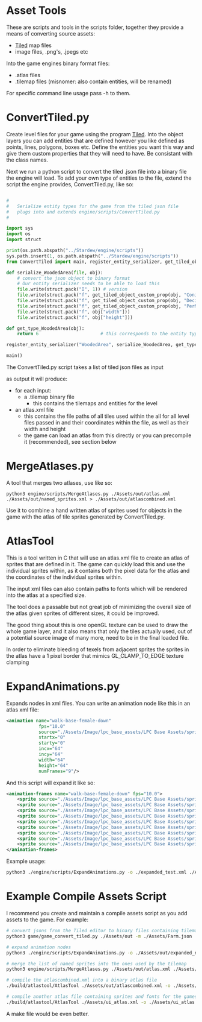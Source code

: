 # Asset Tools

These are scripts and tools in the scripts folder, together they provide a means of converting source assets:
- [Tiled](https://www.mapeditor.org/) map files
- image files, .png's, .jpegs etc

Into the game engines binary format files:
- .atlas files
- .tilemap files (misnomer: also contain entities, will be renamed)

For specific command line usage pass -h to them.

# ConvertTiled.py

Create level files for your game using the program [Tiled](https://www.mapeditor.org/). Into the object layers you can add entities that are defined however you like defined as points, lines, polygons, boxes etc. Define the entities you want this way and give them custom properties that they will need to have. Be consistant with the class names. 

Next we run a python script to convert the tiled .json file into a binary file the engine will load. To add your own type of entities to the file, extend the script the engine provides, ConvertTiled.py, like so:

```python

#
#   Serialize entity types for the game from the tiled json file
#   plugs into and extends engine/scripts/ConvertTiled.py
#

import sys
import os
import struct

print(os.path.abspath("../Stardew/engine/scripts"))
sys.path.insert(1, os.path.abspath("../Stardew/engine/scripts"))  
from ConvertTiled import main, register_entity_serializer, get_tiled_object_custom_prop

def serialize_WoodedArea(file, obj):
    # convert the json object to binary format
    # Our entity serializer needs to be able to load this 
    file.write(struct.pack("I", 1)) # version
    file.write(struct.pack("f", get_tiled_object_custom_prop(obj, "ConiferousPercentage")["value"]))
    file.write(struct.pack("f", get_tiled_object_custom_prop(obj, "DeciduousPercentage")["value"]))
    file.write(struct.pack("f", get_tiled_object_custom_prop(obj, "PerMeterDensity")["value"]))
    file.write(struct.pack("f", obj["width"]))
    file.write(struct.pack("f", obj["height"]))

def get_type_WoodedArea(obj):
    return 6                       # this corresponds to the entity type we used when we called Et2D_RegisterEntityType

register_entity_serializer("WoodedArea", serialize_WoodedArea, get_type_WoodedArea, False) # each 

main()

```

The ConvertTiled.py script takes a list of tiled json files as input

as output it will produce:
- for each input:
    - a .tilemap binary file
        - this contains the tilemaps and entities for the level
- an atlas.xml file
    - this contains the file paths of all tiles used within the all for all level files passed in and their coordinates within the file, as well as their width and height
    - the game can load an atlas from this directly or you can precompile it (recommended), see section below

# MergeAtlases.py

A tool that merges two atlases, use like so:

```shell
python3 engine/scripts/MergeAtlases.py ./Assets/out/atlas.xml ./Assets/out/named_sprites.xml > ./Assets/out/atlascombined.xml
```

Use it to combine a hand written atlas of sprites used for objects in the game with the atlas of tile sprites generated by ConvertTiled.py.

# AtlasTool

This is a tool written in C that will use an atlas.xml file to create an atlas of sprites that are defined in it. The game can quickly load this and use the individual sprites within, as it contains both the pixel data for the atlas and the coordinates of the individual sprites within.

The input xml files can also contain paths to fonts which will be rendered into the atlas at a specified size.

The tool does a passable but not great job of minimizing the overall size of the atlas given sprites of different sizes, it could be improved.

The good thing about this is one openGL texture can be used to draw the whole game layer, and it also means that only the tiles actually used, out of a potential source image of many more, need to be in the final loaded file.

In order to eliminate bleeding of texels from adjacent sprites the sprites in the atlas have a 1 pixel border that mimics GL_CLAMP_TO_EDGE texture clamping

# ExpandAnimations.py

Expands </animation> nodes in xml files. You can write an animation node like this in an atlas xml file:

```xml
<animation name="walk-base-female-down"
            fps="10.0"
            source="./Assets/Image/lpc_base_assets/LPC Base Assets/sprites/people/female_walkcycle.png"
            startx="0"
            starty="0"
            incx="64"
            incy="64"
            width="64"
            height="64"
            numFrames="9"/>
```

And this script will expand it like so:

```xml
<animation-frames name="walk-base-female-down" fps="10.0">
    <sprite source="./Assets/Image/lpc_base_assets/LPC Base Assets/sprites/people/female_walkcycle.png" top="128" left="0" width="64" height="64" name="walk-base-female-down0" />
    <sprite source="./Assets/Image/lpc_base_assets/LPC Base Assets/sprites/people/female_walkcycle.png" top="128" left="64" width="64" height="64" name="walk-base-female-down1" />
    <sprite source="./Assets/Image/lpc_base_assets/LPC Base Assets/sprites/people/female_walkcycle.png" top="128" left="128" width="64" height="64" name="walk-base-female-down2" />
    <sprite source="./Assets/Image/lpc_base_assets/LPC Base Assets/sprites/people/female_walkcycle.png" top="128" left="192" width="64" height="64" name="walk-base-female-down3" />
    <sprite source="./Assets/Image/lpc_base_assets/LPC Base Assets/sprites/people/female_walkcycle.png" top="128" left="256" width="64" height="64" name="walk-base-female-down4" />
    <sprite source="./Assets/Image/lpc_base_assets/LPC Base Assets/sprites/people/female_walkcycle.png" top="128" left="320" width="64" height="64" name="walk-base-female-down5" />
    <sprite source="./Assets/Image/lpc_base_assets/LPC Base Assets/sprites/people/female_walkcycle.png" top="128" left="384" width="64" height="64" name="walk-base-female-down6" />
    <sprite source="./Assets/Image/lpc_base_assets/LPC Base Assets/sprites/people/female_walkcycle.png" top="128" left="448" width="64" height="64" name="walk-base-female-down7" />
    <sprite source="./Assets/Image/lpc_base_assets/LPC Base Assets/sprites/people/female_walkcycle.png" top="128" left="512" width="64" height="64" name="walk-base-female-down8" />
</animation-frames>
```

Example usage:

```bash
python3 ./engine/scripts/ExpandAnimations.py -o ./expanded_test.xml ./Assets/out/named_sprites.xml
```

# Example Compile Assets Script

I recommend you create and maintain a compile assets script as you add assets to the game. For example:

```bash
# convert jsons from the Tiled editor to binary files containing tilemaps and entities + an atlas.xml file of the tiles used
python3 game/game_convert_tiled.py ./Assets/out -m ./Assets/Farm.json ./Assets/House.json ./Assets/RoadToTown.json 

# expand animation nodes
python3 ./engine/scripts/ExpandAnimations.py -o ./Assets/out/expanded_named_sprites.xml ./Assets/out/named_sprites.xml

# merge the list of named sprites into the ones used by the tilemap
python3 engine/scripts/MergeAtlases.py ./Assets/out/atlas.xml ./Assets/out/expanded_named_sprites.xml > ./Assets/out/atlascombined.xml

# compile the atlascombined.xml into a binary atlas file
./build/atlastool/AtlasTool ./Assets/out/atlascombined.xml -o ./Assets/out/main.atlas -bmp Atlas.bmp

# compile another atlas file containing sprites and fonts for the games UI 
./build/atlastool/AtlasTool ./Assets/ui_atlas.xml -o ./Assets/ui_atlas.atlas -bmp UIAtlas.bmp

```
A make file would be even better.

